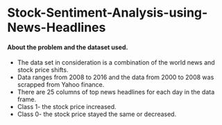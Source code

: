 # Stock-Sentiment-Analysis-using-News-Headlines

<h4>About the problem and the dataset used.</h4>

<ul>
<li>The data set in consideration is a combination of the world news and stock price shifts.
<li>Data ranges from 2008 to 2016 and the data from 2000 to 2008 was scrapped from Yahoo finance.
<li>There are 25 columns of top news headlines for each day in the data frame.
<li>Class 1- the stock price increased.
<li>Class 0- the stock price stayed the same or decreased.
</ul>
